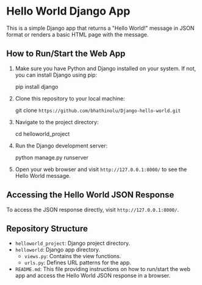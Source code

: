 # Hello World Django App

This is a simple Django app that returns a "Hello World!" message in JSON format or renders a basic HTML page with the message.

## How to Run/Start the Web App

1. Make sure you have Python and Django installed on your system. If not, you can install Django using pip:
    
    pip install django
    

2. Clone this repository to your local machine:
    
    git clone `https://github.com/bhathinolu/Django-hello-world.git`
    

3. Navigate to the project directory:
    
    cd helloworld_project
    

4. Run the Django development server:
    
    python manage.py runserver
    

5. Open your web browser and visit `http://127.0.0.1:8000/` to see the Hello World message.

## Accessing the Hello World JSON Response

To access the JSON response directly, visit `http://127.0.0.1:8000/`.

## Repository Structure

- `helloworld_project`: Django project directory.
- `helloworld`: Django app directory.
  - `views.py`: Contains the view functions.
  - `urls.py`: Defines URL patterns for the app.
- `README.md`: This file providing instructions on how to run/start the web app and access the Hello World JSON response in a browser.

